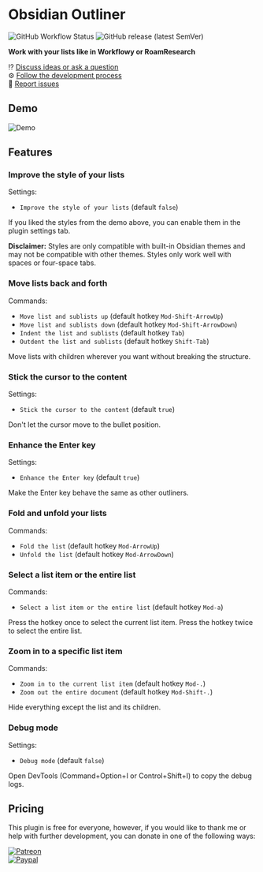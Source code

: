 # Obsidian Outliner

![GitHub Workflow Status](https://img.shields.io/github/workflow/status/vslinko/obsidian-outliner/Node.js%20CI?logo=github&style=for-the-badge)
![GitHub release (latest SemVer)](https://img.shields.io/github/v/release/vslinko/obsidian-outliner?style=for-the-badge&sort=semver)

**Work with your lists like in Workflowy or RoamResearch**

⁉️ [Discuss ideas or ask a question](https://github.com/vslinko/obsidian-outliner/discussions)<br>
⚙️ [Follow the development process](https://github.com/vslinko/obsidian-outliner/projects/1)<br>
🐛 [Report issues](https://github.com/vslinko/obsidian-outliner/issues)

## Demo

![Demo](https://raw.githubusercontent.com/vslinko/obsidian-outliner/main/demo.gif)

## Features

### Improve the style of your lists

Settings:

- `Improve the style of your lists` (default `false`)

If you liked the styles from the demo above, you can enable them in the plugin settings tab.

**Disclaimer:** Styles are only compatible with built-in Obsidian themes and may not be compatible with other themes. Styles only work well with spaces or four-space tabs.

### Move lists back and forth

Commands:

- `Move list and sublists up` (default hotkey `Mod-Shift-ArrowUp`)
- `Move list and sublists down` (default hotkey `Mod-Shift-ArrowDown`)
- `Indent the list and sublists` (default hotkey `Tab`)
- `Outdent the list and sublists` (default hotkey `Shift-Tab`)

Move lists with children wherever you want without breaking the structure.

### Stick the cursor to the content

Settings:

- `Stick the cursor to the content` (default `true`)

Don't let the cursor move to the bullet position.

### Enhance the Enter key

Settings:

- `Enhance the Enter key` (default `true`)

Make the Enter key behave the same as other outliners.

### Fold and unfold your lists

Commands:

- `Fold the list` (default hotkey `Mod-ArrowUp`)
- `Unfold the list` (default hotkey `Mod-ArrowDown`)

### Select a list item or the entire list

Commands:

- `Select a list item or the entire list` (default hotkey `Mod-a`)

Press the hotkey once to select the current list item. Press the hotkey twice to select the entire list.

### Zoom in to a specific list item

Commands:

- `Zoom in to the current list item` (default hotkey `Mod-.`)
- `Zoom out the entire document` (default hotkey `Mod-Shift-.`)

Hide everything except the list and its children.

### Debug mode

Settings:

- `Debug mode` (default `false`)

Open DevTools (Command+Option+I or Control+Shift+I) to copy the debug logs.

## Pricing

This plugin is free for everyone, however, if you would like to thank me
or help with further development, you can donate in one of the following ways:

[![Patreon](https://img.shields.io/badge/patreon-vslinko-orange?logo=patreon&style=social)](https://patreon.com/vslinko)<br>
[![Paypal](https://img.shields.io/badge/paypal-vslinko-orange?logo=paypal&style=social)](https://www.paypal.me/vslinko)
